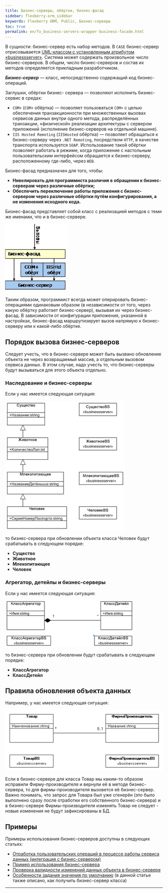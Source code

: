 ```yaml
---
title: Бизнес-серверы, обёртки, бизнес-фасад
sidebar: flexberry-orm_sidebar
keywords: Flexberry ORM, Public, Бизнес-серверы
toc: true
permalink: en/fo_business-servers-wrapper-business-facade.html
---
```


В сущности: бизнес-сервер есть набор методов. В `CASE` бизнес-сервер отрисовывается [UML-классом с установленным атрибутом «businessserver»](fd_business-servers.html). Система может содержать произвольное число бизнес-серверов. В общем, число бизнес-серверов и состав их методов определяется прикладным разработчиком.

***Бизнес-сервер*** — класс, непосредственно содержащий код бизнес-операций.

Заглушки, обёртки бизнес- сервера — позволяют исполнить бизнес-сервис в средах:

*	`COM+` (`COM+` обёртка) — позволяет пользоваться `COM+` с целью обеспечения транзакционности при множественных вызовах сервисов данных внутри одного метода, распределённых транзакции, «физической» реализации архитектуры с сервером приложений (исполнение бизнес-серверов на отдельной машине).
*	`IIS Hosted Remoting` (`IISHosted` обёртка) — позволяет обращаться к бизнес-серверу через `.NET Remoting`, посредством `HTTP`, в качестве транспорта используется `SOAP`. Использование такой обёртки позволяет работать в режиме, когда приложение с настольным пользовательским интерфейсом обращается к бизнес-серверу, расположенному где-либо, через `WEB`.

Бизнес-фасад предназначен для того, чтобы:

*	**Нивелировать для программиста различия в обращении к бизнес-серверам через различные обёртки;**
*	**Обеспечить переключение работы приложения с бизнес-сервером через различные обёртки путём конфигурирования, а не изменения исходного кода.**

Бизнес-фасад представляет собой класс с реализацией методов с теми же именами, что и в бизнес-сервере.

![](/images/pages/products/flexberry-orm/primer9.jpg)

Таким образом, программист всегда может оперировать бизнес-операциями одинаковым образом (в независимости от того, через какую обёртку работает бизнес-сервер), вызывая их через бизнес-фасад. В зависимости от конфигурации приложения, указанной в настройках, бизнес-фасад маршрутизирует вызов напрямую к бизнес-серверу или к какой-либо обёртке.

## Порядок вызова бизнес-серверов

Следует учесть, что в бизнес-сервере может быть вызвано обновление объекта не через возвращаемый массив, а отдельным вызовом сервиса данных. В этом случае, надо учесть то, что бизнес-серверы будут вызываться для этого объекта отдельно.

### Наследование и бизнес-серверы

Если у нас имеется следующая ситуация:

![](/images/pages/products/flexberry-orm/BSHierarchy.JPG)

то бизнес-сервера при обновлении объекта класса Человек будут срабатывать в следующем порядке: 

* **Существо**
* **Животное**
* **Млекопитающее**
* **Человек**

### Агрегатор, детейлы и бизнес-серверы

Если у нас имеется следующая ситуация:

![](/images/pages/products/flexberry-orm/AgregatorDetailAtBS.png)

то бизнес-сервера при обновлении будут срабатывать в следующем порядке:

* **КлассАгрегатор**
* **КлассДетейл**

## Правила обновления объекта данных

Например, у нас имеется следующая ситуация:

![](/images/pages/products/flexberry-orm/BusinesServerMasters.GIF)

Если в бизнес-сервере для класса Товар мы каким-то образом исправили Фирму-производителя и вернули её в методе бизнес-сервера, то для фирмы-производителя вызовется её бизнес-сервер. Важно понимать, что запрос для Товара был уже сгенерён (это было выполнено сразу после отработки его собственного бизнес-сервера) и в бизнес-сервере Фирмы-производителя изменять Товар не следует - новые изменения не будут зафиксированы в БД.


## Примеры

Примеры использования бизнес-серверов доступны в следующих статьях:

* [Отработка пользовательских операций в процессе работы сервиса данных (интеграция с бизнес-сервером)](otrabotka-polzovatelskih-operacii-v-processe-raboty-servisa-dannyh-integraciya-s-biznes-serverom.html)
* [Пример использования бизнес-сервера](fo_bs-example.html)
* [Проверка валидности изменений данных объекта в бизнес-сервере](fo_bs-unique-data-check.html)
* [Особенности задания значения по умолчанию](fo_features-of-dafault-value-assignment.html) (в данной статье также описано, как получить бизнес-сервер класса)

----
